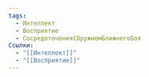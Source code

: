 ```yaml
---
tags:
  - Интеллект
  - Восприятие
  - СосредоточенияСОружиемБлижнегоБоя
Ссылки:
  - "[[Интеллект]]"
  - "[[Восприятие]]"
---
```

